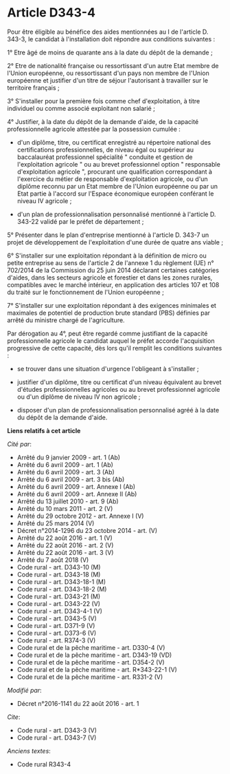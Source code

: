 # Article D343-4

Pour être éligible au bénéfice des aides mentionnées au I de l'article D. 343-3, le candidat à l'installation doit répondre
aux conditions suivantes : 

1° Etre âgé de moins de quarante ans à la date du dépôt de la demande ; 

2° Etre de nationalité française ou ressortissant d'un autre Etat membre de l'Union européenne, ou ressortissant d'un pays
non membre de l'Union européenne et justifier d'un titre de séjour l'autorisant à travailler sur le territoire français ; 

3° S'installer pour la première fois comme chef d'exploitation, à titre individuel ou comme associé exploitant non salarié ; 

4° Justifier, à la date du dépôt de la demande d'aide, de la capacité professionnelle agricole attestée par la possession
cumulée :

- d'un diplôme, titre, ou certificat enregistré au répertoire national des certifications professionnelles, de niveau égal ou
supérieur au baccalauréat professionnel spécialité " conduite et gestion de l'exploitation agricole " ou au brevet
professionnel option " responsable d'exploitation agricole ", procurant une qualification correspondant à l'exercice du
métier de responsable d'exploitation agricole, ou d'un diplôme reconnu par un Etat membre de l'Union européenne ou par un
Etat partie à l'accord sur l'Espace économique européen conférant le niveau IV agricole ;

- d'un plan de professionnalisation personnalisé mentionné à l'article D. 343-22 validé par le préfet de département ; 

5° Présenter dans le plan d'entreprise mentionné à l'article D. 343-7 un projet de développement de l'exploitation d'une
durée de quatre ans viable ; 

6° S'installer sur une exploitation répondant à la définition de micro ou petite entreprise au sens de l'article 2 de
l'annexe 1 du règlement (UE) n° 702/2014 de la Commission du 25 juin 2014 déclarant certaines catégories d'aides, dans les
secteurs agricole et forestier et dans les zones rurales, compatibles avec le marché intérieur, en application des articles
107 et 108 du traité sur le fonctionnement de l'Union européenne ; 

7° S'installer sur une exploitation répondant à des exigences minimales et maximales de potentiel de production brute
standard (PBS) définies par arrêté du ministre chargé de l'agriculture. 

Par dérogation au 4°, peut être regardé comme justifiant de la capacité professionnelle agricole le candidat auquel le préfet
accorde l'acquisition progressive de cette capacité, dès lors qu'il remplit les conditions suivantes :

- se trouver dans une situation d'urgence l'obligeant à s'installer ;

- justifier d'un diplôme, titre ou certificat d'un niveau équivalent au brevet d'études professionnelles agricoles ou au
brevet professionnel agricole ou d'un diplôme de niveau IV non agricole ;

- disposer d'un plan de professionnalisation personnalisé agréé à la date du dépôt de la demande d'aide.

**Liens relatifs à cet article**

_Cité par_:

  - Arrêté du 9 janvier 2009 - art. 1 (Ab)
  - Arrêté du 6 avril 2009 - art. 1 (Ab)
  - Arrêté du 6 avril 2009 - art. 3 (Ab)
  - Arrêté du 6 avril 2009 - art. 3 bis (Ab)
  - Arrêté du 6 avril 2009 - art. Annexe I (Ab)
  - Arrêté du 6 avril 2009 - art. Annexe II (Ab)
  - Arrêté du 13 juillet 2010 - art. 9 (Ab)
  - Arrêté du 10 mars 2011 - art. 2 (V)
  - Arrêté du 29 octobre 2012 - art. Annexe I (V)
  - Arrêté du 25 mars 2014 (V)
  - Décret n°2014-1296 du 23 octobre 2014 - art. (V)
  - Arrêté du 22 août 2016 - art. 1 (V)
  - Arrêté du 22 août 2016 - art. 2 (V)
  - Arrêté du 22 août 2016 - art. 3 (V)
  - Arrêté du 7 août 2018 (V)
  - Code rural - art. D343-10 (M)
  - Code rural - art. D343-18 (M)
  - Code rural - art. D343-18-1 (M)
  - Code rural - art. D343-18-2 (M)
  - Code rural - art. D343-21 (M)
  - Code rural - art. D343-22 (V)
  - Code rural - art. D343-4-1 (V)
  - Code rural - art. D343-5 (V)
  - Code rural - art. D371-9 (V)
  - Code rural - art. D373-6 (V)
  - Code rural - art. R374-3 (V)
  - Code rural et de la pêche maritime - art. D330-4 (V)
  - Code rural et de la pêche maritime - art. D343-19 (VD)
  - Code rural et de la pêche maritime - art. D354-2 (V)
  - Code rural et de la pêche maritime - art. R*343-22-1 (V)
  - Code rural et de la pêche maritime - art. R331-2 (V)

_Modifié par_:

  - Décret n°2016-1141 du 22 août 2016 - art. 1

_Cite_:

  - Code rural - art. D343-3 (V)
  - Code rural - art. D343-7 (V)

_Anciens textes_:

  - Code rural R343-4
